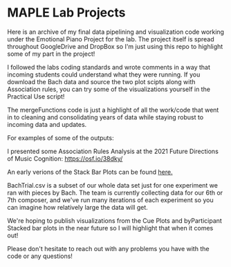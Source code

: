 # MAPLE Lab Projects
Here is an archive of my final data pipelining and visualization code working under the Emotional Piano Project for the lab. The project itself is spread throughout GoogleDrive and DropBox so I'm just using this repo to highlight some of my part in the project!

I followed the labs coding standards and wrote comments in a way that incoming students could understand what they were running.
If you download the Bach data and source the two plot scipts along with Association rules, you can try some of the visualizations yourself in the Practical Use script!

The mergeFunctions code is just a highlight of all the work/code that went in to cleaning and consolidating years of data while staying robust to incoming data and updates.

For examples of some of the outputs:

I presented some Association Rules Analysis at the 2021 Future Directions of Music Cognition: https://osf.io/38dky/

An early verions of the Stack Bar Plots can be found [here.](https://www.linkedin.com/in/benjamin-o-kelly/detail/treasury/position:1620496404/?entityUrn=urn%3Ali%3Afsd_profileTreasuryMedia%3A(ACoAADDUddYBFasAcWRaHOnYMp5Rusju38FfIdQ%2C1635465392846)&section=position%3A1620496404&treasuryCount=2) 

BachTrial.csv is a subset of our whole data set just for one experiment we ran with pieces by Bach. The team is currently collecting data for our 6th or 7th composer, and we've run many iterations of each experiment so you can imagine how relatively large the data will get. 

We're hoping to publish visualizations from the Cue Plots and  byParticipant Stacked bar plots in the near future so I will highlight that when it comes out!

Please don't hesitate to reach out with any problems you have with the code or any questions!
